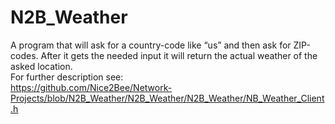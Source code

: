 # N2B_Weather
A program that will ask for a country-code like “us” and then ask for ZIP-codes.
After it gets the needed input it will return the actual weather of the asked location.<br>
For further description see:<br>
https://github.com/Nice2Bee/Network-Projects/blob/N2B_Weather/N2B_Weather/N2B_Weather/NB_Weather_Client.h
